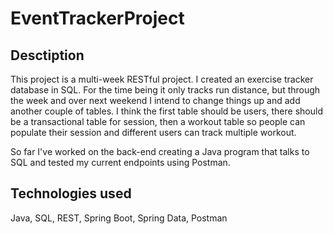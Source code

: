 # EventTrackerProject
## Desctiption
This project is a multi-week RESTful project. I created an exercise tracker database in SQL. For the time being it only tracks run distance, but through the week and over next weekend I intend to change things up and add another couple of tables. I think the first table should be users, there should be a transactional table for session, then a workout table so people can populate their session and different users can track multiple workout.

So far I've worked on the back-end creating a Java program that talks to SQL and tested my current endpoints using Postman.

## Technologies used
Java, SQL, REST, Spring Boot, Spring Data, Postman

